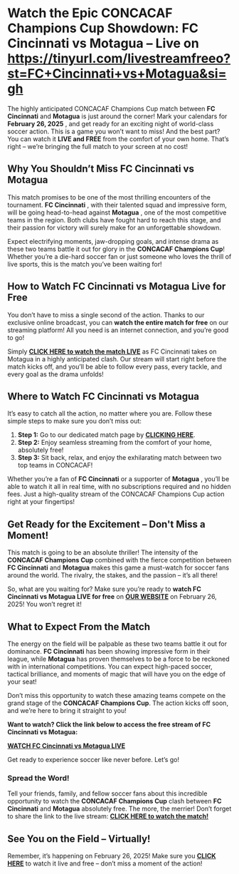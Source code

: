 # Watch the Epic CONCACAF Champions Cup Showdown: FC Cincinnati vs Motagua – Live on https://tinyurl.com/livestreamfreeo?st=FC+Cincinnati+vs+Motagua&si=gh

The highly anticipated CONCACAF Champions Cup match between **FC Cincinnati** and **Motagua** is just around the corner! Mark your calendars for **February 26, 2025** , and get ready for an exciting night of world-class soccer action. This is a game you won’t want to miss! And the best part? You can watch it **LIVE and FREE** from the comfort of your own home. That’s right – we’re bringing the full match to your screen at no cost!

## Why You Shouldn’t Miss FC Cincinnati vs Motagua

This match promises to be one of the most thrilling encounters of the tournament. **FC Cincinnati** , with their talented squad and impressive form, will be going head-to-head against **Motagua** , one of the most competitive teams in the region. Both clubs have fought hard to reach this stage, and their passion for victory will surely make for an unforgettable showdown.

Expect electrifying moments, jaw-dropping goals, and intense drama as these two teams battle it out for glory in the **CONCACAF Champions Cup**! Whether you’re a die-hard soccer fan or just someone who loves the thrill of live sports, this is the match you’ve been waiting for!

## How to Watch FC Cincinnati vs Motagua Live for Free

You don’t have to miss a single second of the action. Thanks to our exclusive online broadcast, you can **watch the entire match for free** on our streaming platform! All you need is an internet connection, and you’re good to go!

Simply [**CLICK HERE to watch the match LIVE**](https://tinyurl.com/livestreamfreeo?st=FC+Cincinnati+vs+Motagua&si=gh) as FC Cincinnati takes on Motagua in a highly anticipated clash. Our stream will start right before the match kicks off, and you’ll be able to follow every pass, every tackle, and every goal as the drama unfolds!

## Where to Watch FC Cincinnati vs Motagua

It’s easy to catch all the action, no matter where you are. Follow these simple steps to make sure you don’t miss out:

1. **Step 1:** Go to our dedicated match page by [**CLICKING HERE**](https://tinyurl.com/livestreamfreeo?st=FC+Cincinnati+vs+Motagua&si=gh).
2. **Step 2:** Enjoy seamless streaming from the comfort of your home, absolutely free!
3. **Step 3:** Sit back, relax, and enjoy the exhilarating match between two top teams in CONCACAF!

Whether you’re a fan of **FC Cincinnati** or a supporter of **Motagua** , you’ll be able to watch it all in real time, with no subscriptions required and no hidden fees. Just a high-quality stream of the CONCACAF Champions Cup action right at your fingertips!

## Get Ready for the Excitement – Don't Miss a Moment!

This match is going to be an absolute thriller! The intensity of the **CONCACAF Champions Cup** combined with the fierce competition between **FC Cincinnati** and **Motagua** makes this game a must-watch for soccer fans around the world. The rivalry, the stakes, and the passion – it’s all there!

So, what are you waiting for? Make sure you’re ready to **watch FC Cincinnati vs Motagua LIVE for free** on [**OUR WEBSITE**](https://tinyurl.com/livestreamfreeo?st=FC+Cincinnati+vs+Motagua&si=gh) on February 26, 2025! You won’t regret it!

## What to Expect From the Match

The energy on the field will be palpable as these two teams battle it out for dominance. **FC Cincinnati** has been showing impressive form in their league, while **Motagua** has proven themselves to be a force to be reckoned with in international competitions. You can expect high-paced soccer, tactical brilliance, and moments of magic that will have you on the edge of your seat!

Don’t miss this opportunity to watch these amazing teams compete on the grand stage of the **CONCACAF Champions Cup**. The action kicks off soon, and we’re here to bring it straight to you!

**Want to watch? Click the link below to access the free stream of FC Cincinnati vs Motagua:**

[**WATCH FC Cincinnati vs Motagua LIVE**](https://tinyurl.com/livestreamfreeo?st=FC+Cincinnati+vs+Motagua&si=gh)

Get ready to experience soccer like never before. Let’s go!

### Spread the Word!

Tell your friends, family, and fellow soccer fans about this incredible opportunity to watch the **CONCACAF Champions Cup** clash between **FC Cincinnati** and **Motagua** absolutely free. The more, the merrier! Don’t forget to share the link to the live stream: [**CLICK HERE to watch the match!**](https://tinyurl.com/livestreamfreeo?st=FC+Cincinnati+vs+Motagua&si=gh)

## See You on the Field – Virtually!

Remember, it’s happening on February 26, 2025! Make sure you [**CLICK HERE**](https://tinyurl.com/livestreamfreeo?st=FC+Cincinnati+vs+Motagua&si=gh) to watch it live and free – don’t miss a moment of the action!
